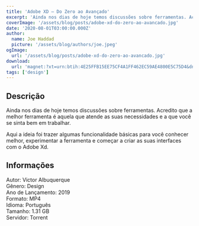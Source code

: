 ```yaml
---
title: 'Adobe XD – Do Zero ao Avançado'
excerpt: 'Ainda nos dias de hoje temos discussões sobre ferramentas. Acredito que a melhor ferramenta é aquela que atende as suas necessidades e a que você se sinta bem em trabalhar.   Aqui a ideia foi trazer algumas funcionalidade básicas para você conhecer melhor, experimentar a ferramenta e'
coverImage: '/assets/blog/posts/adobe-xd-do-zero-ao-avancado.jpg'
date: '2020-08-01T03:00:00.000Z'
author:
  name: Joe Haddad
  picture: '/assets/blog/authors/joe.jpeg'
ogImage:
  url: '/assets/blog/posts/adobe-xd-do-zero-ao-avancado.jpg'
download:
  url: 'magnet:?xt=urn:btih:4E25FFB15EE75CF4A1FF462EC59AE4800E5C75D4&dn=DigitalUX%20-%20Adobe%20XD%20-Do%20Zero%20ao%20Avan%c3%a7ado&tr=udp%3a%2f%2ftracker.openbittorrent.com%3a1337%2fannounce&tr=udp%3a%2f%2ftracker.opentrackr.org%3a1337%2fannounce'
tags: ['design']
---
```

<h2>Descrição</h2>
<p></p><p>Ainda nos dias de hoje temos discussões sobre ferramentas. Acredito que a melhor ferramenta é aquela que atende as suas necessidades e a que você se sinta bem em trabalhar. </p><p>Aqui a ideia foi trazer algumas funcionalidade básicas para você conhecer melhor, experimentar a ferramenta e começar a criar as suas interfaces com o Adobe Xd.</p><h2>Informações</h2><p>Autor: Victor Albuquerque<br/>Gênero: Design<br/>Ano de Lançamento: 2019<br/>Formato: MP4<br/>Idioma: Português<br/>Tamanho: 1.31 GB<br/>Servidor: Torrent</p>